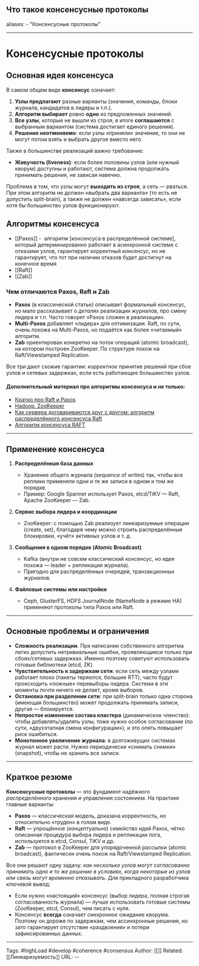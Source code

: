 ## Что такое консенсусные протоколы
aliases: 
	- "Консенсусные протоколы"

---

# Консенсусные протоколы

## Основная идея консенсуса

В самом общем виде **консенсус** означает:

1. **Узлы предлагают** разные варианты (значения, команды, блоки журнала, кандидатов в лидеры и т.п.).
2. **Алгоритм выбирает** ровно **одно** из предложенных значений.
3. **Все узлы**, которые не вышли из строя, в итоге **соглашаются** с выбранным вариантом (система достигает единого решения).
4. **Решение неотменяемо**: если узлы «приняли» значение, то они не могут потом взять и выбрать другое вместо него.

Также в большинстве реализаций важно требование:

- **Живучесть (liveness)**: если более половины узлов (или нужный кворум) доступны и работают, система должна продолжать принимать решения, не зависая навечно.

Проблема в том, что узлы могут **выходить из строя**, а сеть — рваться. При этом алгоритм не должен «выбрать два варианта» (то есть не допустить split-brain), а также не должен «навсегда зависать», если хотя бы большинство узлов функционируют.

## Алгоритмы консенсуса

- [[Paxos]] -  алгоритм [консенсуса в распределённой системе], который детерминированно работает в асинхронной системе с отказами узлов, гарантирует корректный консенсус, но не гарантирует, что тот при наличии отказов будет достигнут на конечное время
- [[Raft]]
- [[Zab]]
### Чем отличаются Paxos, Raft и Zab
- **Paxos** (в классической статье) описывает формальный консенсус, но мало рассказывает о _деталях_ реализации журналов, про смену лидера и т.п. Часто говорят «Paxos сложен в реализации».
- **Multi-Paxos** добавляет «лидера» для оптимизации. Raft, по сути, очень похожа на Multi-Paxos, но подаётся как более «читаемый» алгоритм.
- **Zab** ориентирован конкретно на поток операций (atomic broadcast), на котором построен ZooKeeper. По структуре похож на Raft/Viewstamped Replication.

Все три дают схожие гарантии: _корректное_ принятие решений при сбое узлов и сетевых задержках, если есть работающее большинство узлов.

#### Дополнительный материал про алгоритмы консенсуса и не только:
- [Кратко про Raft и Paxos](https://habr.com/ru/companies/otus/articles/793198/)
- [Hadoop. ZooKeeper](https://habr.com/ru/articles/487058/)
- [Как сервера договариваются друг с другом: алгоритм распределённого консенсуса Raft](https://habr.com/ru/companies/dododev/articles/469999/)
- [Алгоритм консенсуса RAFT](https://www.youtube.com/watch?v=4rwAUKH4bJk&ab_channel=BPMN%2C%D0%91%D0%B8%D0%B7%D0%BD%D0%B5%D1%81-%D0%BF%D1%80%D0%BE%D1%86%D0%B5%D1%81%D1%81%D1%8B%D0%B8%D0%BA%D0%BE%D1%82%D0%B8%D0%BA%D0%B8)

---

## Применение консенсуса

1. **Распределённая база данных**
    
    - Хранение общего журнала (sequence of writes) так, чтобы все реплики применяли одни и те же записи в одном и том же порядке.
    - Пример: Google Spanner использует Paxos, etcd/TiKV — Raft, Apache ZooKeeper — Zab.
2. **Сервис выбора лидера и координации**
    
    - ZooKeeper: с помощью Zab реализует линеаризуемые операции (create, set), благодаря чему можно строить распределённые блокировки, «учёт» активных узлов и т. д.
3. **Сообщения в одном порядке (Atomic Broadcast)**
    
    - Kafka (внутри не совсем классический консенсус, но идея похожа — leader + репликация журнала).
    - Пригодно для распределённых очередей, транзакционных журналов.
4. **Файловые системы или настройки**
    
    - Ceph, GlusterFS, HDFS JournalNode (NameNode в режиме HA) применяют протоколы типа Paxos или Raft.

---
## Основные проблемы и ограничения

- **Сложность реализации**. При написании собственного алгоритма легко допустить нетривиальные ошибки, проявляющиеся только при сбоях/сетевых задержках. Именно поэтому советуют использовать готовые библиотеки (etcd, ZK).
- **Чувствительность к задержкам сети**: если сеть между узлами работает плохо (пакеты теряются, большие RTT), часто будут происходить «ложные» перевыборы лидера. Система в эти моменты почти ничего не делает, кроме выборов.
- **Остановка при разделении сети**: при split-brain только одна сторона (имеющая большинство) может продолжать принимать записи, другая — блокируется.
- **Непростое изменение состава кластера** (динамическое членство): чтобы добавлять/удалять узлы, тоже нужно особое согласование (по сути, «двухэтапная смена конфигурации»), и это опять повышает риск ошибиться.
- **Монотонное увеличение журнала**: в долгоживущих системах журнал может расти. Нужно периодически «снимать снимки» (snapshot), чтобы не хранить все записи.

---
## Краткое резюме

**Консенсусные протоколы** — это фундамент надёжного _распределённого_ хранения и управления состоянием. На практике главные варианты:

- **Paxos** — классическая модель, доказана корректность, но относительно «труден» в голом виде.
- **Raft** — упрощённое (концептуально) семейство идей Paxos, чётко описанная процедура выбора лидера и репликации лога, используется в etcd, Consul, TiKV и др.
- **Zab** — протокол в ZooKeeper для упорядоченной рассылки (atomic broadcast), фактически очень похож на Raft/Viewstamped Replication.

Все они решают одну задачу: _как несколько узлов могут согласованно принимать одно и то же решение в условиях, когда некоторые из узлов или связь могут временно отказывать_. Для прикладного разработчика ключевой вывод:

- Если нужно «настоящий» консенсус (выбор лидера, полная строгая согласованность журнала) — лучше использовать готовые системы (ZooKeeper, etcd, Consul), чем писать с нуля.
- Консенсус **всегда** означает _синхронное_ ожидание кворума. Поэтому он дороже по задержкам, чем ассинхронные решения, но зато гарантирует отсутствие «раздвоения» и потери зафиксированных данных.
---
Tags: #highLoad #develop #coherence  #consensus
Author: [[]]
Related: [[Линеаризуемость]]
URL: -- 